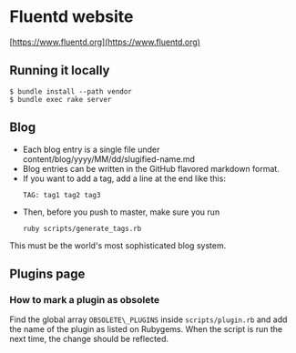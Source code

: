 # Fluentd website

[https://www.fluentd.org](https://www.fluentd.org)

## Running it locally

```
$ bundle install --path vendor
$ bundle exec rake server
```

## Blog

- Each blog entry is a single file under content/blog/yyyy/MM/dd/slugified-name.md
- Blog entries can be written in the GitHub flavored markdown format.
- If you want to add a tag, add a line at the end like this:
    ```
    TAG: tag1 tag2 tag3
    ```
- Then, before you push to master, make sure you run
    ```
    ruby scripts/generate_tags.rb
    ```

This must be the world's most sophisticated blog system.

## Plugins page

### How to mark a plugin as obsolete

Find the global array `OBSOLETE\_PLUGINS` inside `scripts/plugin.rb` and add the name of the plugin as listed on Rubygems. When the script is run the next time, the change should be reflected.
